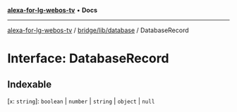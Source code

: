 [**alexa-for-lg-webos-tv**](../../../../README.md) • **Docs**

***

[alexa-for-lg-webos-tv](../../../../modules.md) / [bridge/lib/database](../README.md) / DatabaseRecord

# Interface: DatabaseRecord

## Indexable

 \[`x`: `string`\]: `boolean` \| `number` \| `string` \| `object` \| `null`
